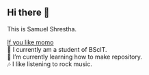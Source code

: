 ## Hi there 👋

<!--
**Sam739-pro/Sam739-pro** is a ✨ _special_ ✨ repository because its `README.md` (this file) appears on your GitHub profile.

Here are some ideas to get you started:
- 👯 I’m looking to collaborate on ...-->
This is Samuel Shrestha.

<a href="https://youtu.be/U6lExgQ4PrQ?si=9FmvN2eqStp3S-J6"> If you like momo
</a><br>
🔭 I currently am a student of BScIT.<br>
🌱 I’m currently learning how to make repository.<br>
🎶 I like listening to rock music.<br>


